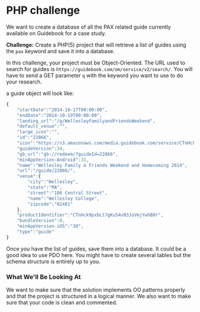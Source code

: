 # PHP challenge #

We want to create a database of all the PAX related guide currently available on Guidebook for a case study.

**Challenge:** Create a PHP(5) project that will retrieve a list of guides using the `pax` keyword and save it into a database.

In this challenge, your project must be Object-Oriented.
The URL used to search for guides is `https://guidebook.com/om/service/v2/search/`. You will have to send a GET parameter `q` with the keyword you want to use to do your research.

a guide object will look like:

```javascript
{
    "startDate":"2014-10-17T00:00:00",
    "endDate":"2014-10-19T00:00:00",
    "landing_url":"/g/WellesleyFamilyandFriendsWeekend",
    "default_venue":"",
    "large_icon":"",
    "id":"22866",
    "icon":"https://s3.amazonaws.com/media.guidebook.com/service/CTnHck9pxbLt7gKu54vN3JoVmjYwhB8r/logo.png",
    "guideVersion":34,
    "gb_url":"gb://redeem/?guideId=22866",
    "minAppVersion-Android":31,
    "name":"Wellesley Family & Friends Weekend and Homecoming 2014",
    "url":"/guide/22866/",
    "venue":{
        "city":"Wellesley",
        "state":"MA",
        "street":"106 Central Street",
        "name":"Wellesley College",
        "zipcode":"02481"
    },
    "productIdentifier":"CTnHck9pxbLt7gKu54vN3JoVmjYwhB8r",
    "bundleVersion":0,
    "minAppVersion-iOS":"30",
    "type":"guide"
}
```

Once you have the list of guides, save them into a database. It could be a good idea to use PDO here.
You might have to create several tables but the schema structure is entirely up to you.

### What We'll Be Looking At ###

We want to make sure that the solution implements OO patterns properly and that the project is structured in a logical manner.
We also want to make sure that your code is clean and commented.